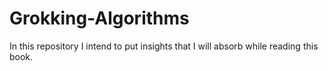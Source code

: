 # Grokking-Algorithms
In this repository I intend to put insights that I will absorb while reading this book.
